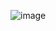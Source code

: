![image](https://github.com/maybeitsai/LinkedList/assets/130530985/9631e530-3a23-4f74-be69-c786b12e1722)
